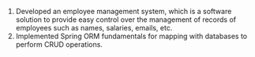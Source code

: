 1. Developed an employee management system, which is a software solution to provide easy control 
over the management of records of employees such as names, salaries, emails, etc.
2. Implemented Spring ORM fundamentals for mapping with databases to perform CRUD operations.
